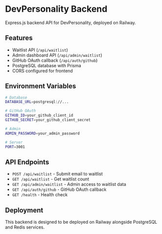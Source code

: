 # DevPersonality Backend

Express.js backend API for DevPersonality, deployed on Railway.

## Features

- Waitlist API (`/api/waitlist`)
- Admin dashboard API (`/api/admin/waitlist`)
- GitHub OAuth callback (`/api/auth/github`)
- PostgreSQL database with Prisma
- CORS configured for frontend

## Environment Variables

```bash
# Database
DATABASE_URL=postgresql://...

# GitHub OAuth
GITHUB_ID=your_github_client_id
GITHUB_SECRET=your_github_client_secret

# Admin
ADMIN_PASSWORD=your_admin_password

# Server
PORT=3001
```

## API Endpoints

- `POST /api/waitlist` - Submit email to waitlist
- `GET /api/waitlist` - Get waitlist count
- `GET /api/admin/waitlist` - Admin access to waitlist data
- `GET /api/auth/github` - GitHub OAuth callback
- `GET /health` - Health check

## Deployment

This backend is designed to be deployed on Railway alongside PostgreSQL and Redis services. 